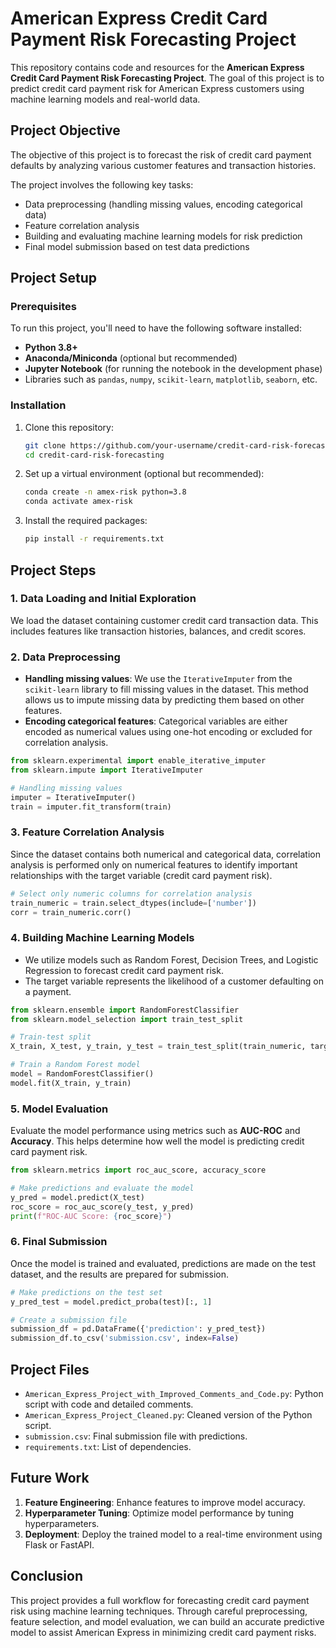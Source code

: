 
# American Express Credit Card Payment Risk Forecasting Project

This repository contains code and resources for the **American Express Credit Card Payment Risk Forecasting Project**. The goal of this project is to predict credit card payment risk for American Express customers using machine learning models and real-world data.

## Project Objective

The objective of this project is to forecast the risk of credit card payment defaults by analyzing various customer features and transaction histories. 

The project involves the following key tasks:

- Data preprocessing (handling missing values, encoding categorical data)
- Feature correlation analysis
- Building and evaluating machine learning models for risk prediction
- Final model submission based on test data predictions

## Project Setup

### Prerequisites

To run this project, you'll need to have the following software installed:

- **Python 3.8+**
- **Anaconda/Miniconda** (optional but recommended)
- **Jupyter Notebook** (for running the notebook in the development phase)
- Libraries such as `pandas`, `numpy`, `scikit-learn`, `matplotlib`, `seaborn`, etc.

### Installation

1. Clone this repository:
   ```bash
   git clone https://github.com/your-username/credit-card-risk-forecasting.git
   cd credit-card-risk-forecasting
   ```

2. Set up a virtual environment (optional but recommended):
   ```bash
   conda create -n amex-risk python=3.8
   conda activate amex-risk
   ```

3. Install the required packages:
   ```bash
   pip install -r requirements.txt
   ```

## Project Steps

### 1. Data Loading and Initial Exploration

We load the dataset containing customer credit card transaction data. This includes features like transaction histories, balances, and credit scores.

### 2. Data Preprocessing

- **Handling missing values**: We use the `IterativeImputer` from the `scikit-learn` library to fill missing values in the dataset. This method allows us to impute missing data by predicting them based on other features.
- **Encoding categorical features**: Categorical variables are either encoded as numerical values using one-hot encoding or excluded for correlation analysis.

```python
from sklearn.experimental import enable_iterative_imputer
from sklearn.impute import IterativeImputer

# Handling missing values
imputer = IterativeImputer()
train = imputer.fit_transform(train)
```

### 3. Feature Correlation Analysis

Since the dataset contains both numerical and categorical data, correlation analysis is performed only on numerical features to identify important relationships with the target variable (credit card payment risk).

```python
# Select only numeric columns for correlation analysis
train_numeric = train.select_dtypes(include=['number'])
corr = train_numeric.corr()
```

### 4. Building Machine Learning Models

- We utilize models such as Random Forest, Decision Trees, and Logistic Regression to forecast credit card payment risk.
- The target variable represents the likelihood of a customer defaulting on a payment.

```python
from sklearn.ensemble import RandomForestClassifier
from sklearn.model_selection import train_test_split

# Train-test split
X_train, X_test, y_train, y_test = train_test_split(train_numeric, target, test_size=0.2, random_state=42)

# Train a Random Forest model
model = RandomForestClassifier()
model.fit(X_train, y_train)
```

### 5. Model Evaluation

Evaluate the model performance using metrics such as **AUC-ROC** and **Accuracy**. This helps determine how well the model is predicting credit card payment risk.

```python
from sklearn.metrics import roc_auc_score, accuracy_score

# Make predictions and evaluate the model
y_pred = model.predict(X_test)
roc_score = roc_auc_score(y_test, y_pred)
print(f"ROC-AUC Score: {roc_score}")
```

### 6. Final Submission

Once the model is trained and evaluated, predictions are made on the test dataset, and the results are prepared for submission.

```python
# Make predictions on the test set
y_pred_test = model.predict_proba(test)[:, 1]

# Create a submission file
submission_df = pd.DataFrame({'prediction': y_pred_test})
submission_df.to_csv('submission.csv', index=False)
```

## Project Files

- `American_Express_Project_with_Improved_Comments_and_Code.py`: Python script with code and detailed comments.
- `American_Express_Project_Cleaned.py`: Cleaned version of the Python script.
- `submission.csv`: Final submission file with predictions.
- `requirements.txt`: List of dependencies.

## Future Work

1. **Feature Engineering**: Enhance features to improve model accuracy.
2. **Hyperparameter Tuning**: Optimize model performance by tuning hyperparameters.
3. **Deployment**: Deploy the trained model to a real-time environment using Flask or FastAPI.

## Conclusion

This project provides a full workflow for forecasting credit card payment risk using machine learning techniques. Through careful preprocessing, feature selection, and model evaluation, we can build an accurate predictive model to assist American Express in minimizing credit card payment risks.
